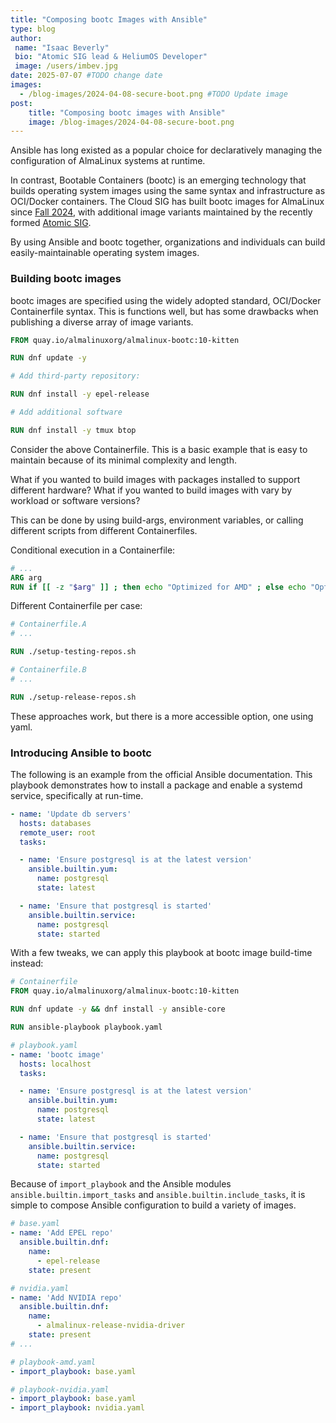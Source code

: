 ```yaml
---
title: "Composing bootc Images with Ansible"
type: blog
author:
 name: "Isaac Beverly"
 bio: "Atomic SIG lead & HeliumOS Developer"
 image: /users/imbev.jpg
date: 2025-07-07 #TODO change date
images:
  - /blog-images/2024-04-08-secure-boot.png #TODO Update image
post:
    title: "Composing bootc images with Ansible"
    image: /blog-images/2024-04-08-secure-boot.png
---
```


Ansible has long existed as a popular choice for declaratively managing the configuration of AlmaLinux systems at runtime.

In contrast, Bootable Containers (bootc) is an emerging technology that builds operating system images using the same syntax and infrastructure as OCI/Docker containers. The Cloud SIG has built bootc images for AlmaLinux since [Fall 2024](/blog/2024-09-02-bootc-almalinux-heliumos/), with additional image variants maintained by the recently formed [Atomic SIG](https://wiki.almalinux.org/sigs/Atomic.html).

By using Ansible and bootc together, organizations and individuals can build easily-maintainable operating system images.

### Building bootc images

bootc images are specified using the widely adopted standard, OCI/Docker Containerfile syntax. This is functions well, but has some drawbacks when publishing a diverse array of image variants.

```Dockerfile
FROM quay.io/almalinuxorg/almalinux-bootc:10-kitten

RUN dnf update -y

# Add third-party repository:

RUN dnf install -y epel-release

# Add additional software

RUN dnf install -y tmux btop

```

Consider the above Containerfile. This is a basic example that is easy to maintain because of its minimal complexity and length.

What if you wanted to build images with packages installed to support different hardware? What if you wanted to build images with vary by workload or software versions?

This can be done by using build-args, environment variables, or calling different scripts from different Containerfiles.

Conditional execution in a Containerfile:
```Dockerfile
# ...
ARG arg
RUN if [[ -z "$arg" ]] ; then echo "Optimized for AMD" ; else echo "Optimized for NVIDIA" ; fi
```

Different Containerfile per case:
```Dockerfile
# Containerfile.A
# ...

RUN ./setup-testing-repos.sh
```

```Dockerfile
# Containerfile.B
# ...

RUN ./setup-release-repos.sh
```

These approaches work, but there is a more accessible option, one using yaml.

### Introducing Ansible to bootc

The following is an example from the official Ansible documentation. This playbook demonstrates how to install a package and enable a systemd service, specifically at run-time.

```yaml
- name: 'Update db servers'
  hosts: databases
  remote_user: root
  tasks:

  - name: 'Ensure postgresql is at the latest version'
    ansible.builtin.yum:
      name: postgresql
      state: latest

  - name: 'Ensure that postgresql is started'
    ansible.builtin.service:
      name: postgresql
      state: started
```

With a few tweaks, we can apply this playbook at bootc image build-time instead:

```Dockerfile
# Containerfile
FROM quay.io/almalinuxorg/almalinux-bootc:10-kitten

RUN dnf update -y && dnf install -y ansible-core

RUN ansible-playbook playbook.yaml
```

```yaml
# playbook.yaml
- name: 'bootc image'
  hosts: localhost
  tasks:

  - name: 'Ensure postgresql is at the latest version'
    ansible.builtin.yum:
      name: postgresql
      state: latest

  - name: 'Ensure that postgresql is started'
    ansible.builtin.service:
      name: postgresql
      state: started
```

Because of `import_playbook` and the Ansible modules `ansible.builtin.import_tasks` and `ansible.builtin.include_tasks`, it is simple to compose Ansible configuration to build a variety of images.

```yaml
# base.yaml
- name: 'Add EPEL repo'
  ansible.builtin.dnf:
    name:
      - epel-release
    state: present
```

```yaml
# nvidia.yaml
- name: 'Add NVIDIA repo'
  ansible.builtin.dnf:
    name:
      - almalinux-release-nvidia-driver
    state: present
# ...
```

```yaml
# playbook-amd.yaml
- import_playbook: base.yaml
```

```yaml
# playbook-nvidia.yaml
- import_playbook: base.yaml
- import_playbook: nvidia.yaml
```
